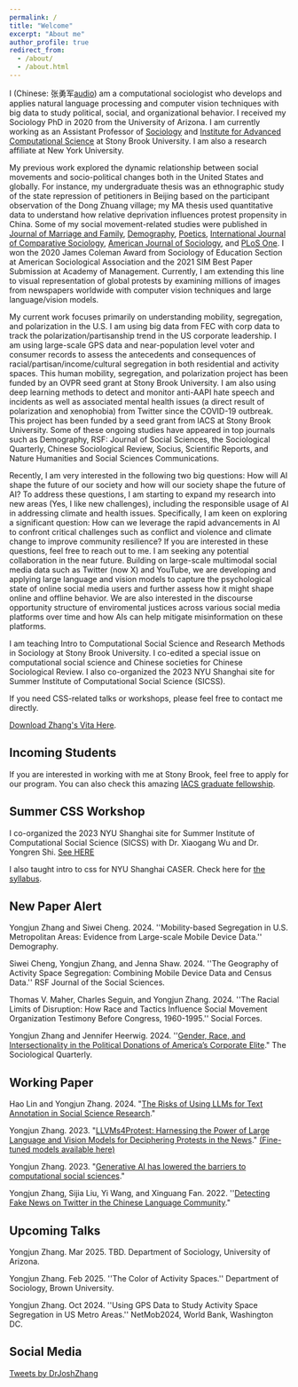 ```yaml
---
permalink: /
title: "Welcome"
excerpt: "About me"
author_profile: true
redirect_from:
  - /about/
  - /about.html
---
```


I (Chinese: 张勇军[audio](https://yongjunzhang.com/files/name.m4a)) am a computational sociologist who develops and applies natural language processing and computer vision techniques with big data to study political, social, and organizational behavior. I received my Sociology PhD in 2020 from the University of Arizona. I am currently working as an Assistant Professor of [Sociology](https://www.stonybrook.edu/commcms/sociology//people/faculty/Zhang.php) and [Institute for Advanced Computational Science](https://iacs.stonybrook.edu/) at Stony Brook University. I am also a research affiliate at New York University.

My previous work explored the dynamic relationship between social movements and socio-political changes both in the United States and globally. For instance, my undergraduate thesis was an ethnographic study of the state repression of petitioners in Beijing based on the participant observation of the Dong Zhuang village; my MA thesis used quantitative data to understand how relative deprivation influences protest propensity in China. Some of my social movement-related studies were published in [Journal of Marriage and Family](https://yongjunzhang.com/files/jomf.12419.pdf), [Demography](https://doi.org/10.1007/s13524-017-0632-9), [Poetics](https://doi.org/10.1016/j.poetic.2018.05.001), [International Journal of Comparative Sociology](https://doi.org/10.1177/0020715219837752), [American Journal of Sociology](https://yongjunzhang.com/files/Fiel-Zhang-2019_AJS.pdf), and [PLoS One](https://yongjunzhang.com/files/pone.pdf). I won the 2020 James Coleman Award from Sociology of Education Section at American Sociological Association and the 2021 SIM Best Paper Submission at Academy of Management. Currently, I am extending this line to visual representation of global protests by examining millions of images from newspapers worldwide with computer vision techniques and large language/vision models.

My current work focuses primarily on understanding mobility, segregation, and polarization in the U.S. I am using big data from FEC with corp data to track the polarization/partisanship trend in the US corporate leadership. I am using large-scale GPS data and near-population level voter and consumer records to assess the antecedents and consequences of racial/partisan/income/cultural segregation in both residential and activity spaces. This human mobility, segregation, and polarization project has been funded by an OVPR seed grant at Stony Brook University. I am also using deep learning methods to detect and monitor anti-AAPI hate speech and incidents as well as associated mental health issues (a direct result of polarization and xenophobia) from Twitter since the COVID-19 outbreak. This project has been funded by a seed grant from IACS at Stony Brook University. Some of these ongoing studies have appeared in top journals such as Demography, RSF: Journal of Social Sciences, the Sociological Quarterly, Chinese Sociological Review, Socius, Scientific Reports, and Nature Humanities and Social Sciences Communications.

Recently, I am very interested in the following two big questions: How will AI shape the future of our society and how will our society shape the future of AI? To address these questions, I am starting to expand my research into new areas (Yes, I like new challenges), including the responsible usage of AI in addressing climate and health issues. Specifically, I am keen on exploring a significant question: How can we leverage the rapid advancements in AI to confront critical challenges such as conflict and violence and climate change to improve community resilience? If you are interested in these questions, feel free to reach out to me. I am seeking any potential collaboration in the near future. Building on large-scale multimodal social media data such as Twitter (now X) and YouTube, we are developing and applying large language and vision models to capture the psychological state of online social media users and further assess how it might shape online and offline behavior.  We are also interested in the discourse opportunity structure of enviromental justices across various social media platforms over time and how AIs can help mitigate misinformation on these platforms. 

I am teaching Intro to Computational Social Science and Research Methods in Sociology at Stony Brook University. I co-edited a special issue on computational social science and Chinese societies for Chinese Sociological Review. I also co-organized the 2023 NYU Shanghai site for Summer Institute of Computational Social Science (SICSS).

If you need CSS-related talks or workshops, please feel free to contact me directly. 

[Download Zhang's Vita Here](https://yongjunzhang.com/files/zhang-vita.pdf).

## Incoming Students

If you are interested in working with me at Stony Brook, feel free to apply for our program. You can also check this amazing [IACS graduate fellowship](https://iacs.stonybrook.edu/opportunities/fellowships/Graduate-Fellowships). 

## Summer CSS Workshop
I co-organized the 2023 NYU Shanghai site for Summer Institute of Computational Social Science (SICSS) with Dr. Xiaogang Wu and Dr. Yongren Shi. [See HERE](https://sicss.io/2023/nyu-shanghai/)

I also taught intro to css for NYU Shanghai CASER. Check here for [the syllabus](https://yongjunzhang.com/files/CSS_Intro_NYU_Shanghai_Syllabus.pdf). 


## New Paper Alert

Yongjun Zhang and Siwei Cheng. 2024. ''Mobility-based Segregation in U.S. Metropolitan Areas: Evidence from Large-scale Mobile Device Data.'' Demography.

Siwei Cheng, Yongjun Zhang, and Jenna Shaw. 2024. ''The Geography of Activity Space Segregation: Combining Mobile Device Data and Census Data.'' RSF Journal of the Social Sciences.

Thomas V. Maher, Charles Seguin, and Yongjun Zhang. 2024. ''The Racial Limits of Disruption: How Race and Tactics Influence Social Movement Organization Testimony Before Congress, 1960-1995.'' Social Forces.

Yongjun Zhang and Jennifer Heerwig. 2024. ''[Gender, Race, and Intersectionality in the Political Donations of America’s Corporate Elite](https://doi.org/10.1080/00380253.2024.2314069)." The Sociological Quarterly.


## Working Paper

Hao Lin and Yongjun Zhang. 2024. "[The Risks of Using LLMs for Text Annotation in Social Science Research](https://files.osf.io/v1/resources/79qu8/providers/osfstorage/66aa8212aa5b64458b9b3fe2)."

Yongjun Zhang. 2023. "[LLVMs4Protest: Harnessing the Power of Large Language and Vision Models for Deciphering Protests in the News](https://yongjunzhang.com/files/LLVM4Protest.pdf)." [(Fine-tuned models available here)](https://github.com/joshzyj/llvms4protest)

Yongjun Zhang. 2023. "[Generative AI has lowered the barriers to computational social sciences](https://yongjunzhang.com/files/Generative_AI_and_CSS.pdf)."

Yongjun Zhang, Sijia Liu, Yi Wang, and Xinguang Fan. 2022. ''[Detecting Fake News on Twitter in the Chinese Language Community](https://doi.org/10.48550/arXiv.2304.03454)."


## Upcoming Talks

Yongjun Zhang. Mar 2025. TBD. Department of Sociology, University of Arizona.

Yongjun Zhang. Feb 2025. ''The Color of Activity Spaces.'' Department of Sociology, Brown University.

Yongjun Zhang. Oct 2024. ''Using GPS Data to Study Activity Space Segregation in US Metro Areas.'' NetMob2024, World Bank, Washington DC.

## Social Media

<a class="twitter-timeline" data-width="500" href="https://twitter.com/DrJoshZhang?ref_src=twsrc%5Etfw">Tweets by DrJoshZhang</a> <script async src="https://platform.twitter.com/widgets.js" charset="utf-8"></script>
